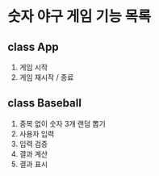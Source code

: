 # 숫자 야구 게임 기능 목록

## class App

1. 게임 시작
2. 게임 재시작 / 종료

## class Baseball

1. 중복 없이 숫자 3개 랜덤 뽑기
2. 사용자 입력
3. 입력 검증
4. 결과 계산
5. 결과 표시
